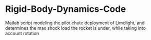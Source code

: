 # Rigid-Body-Dynamics-Code
Matlab script modeling the pilot chute deployment of Limelight, and determines the max shock load the rocket is under, while taking into account rotation
